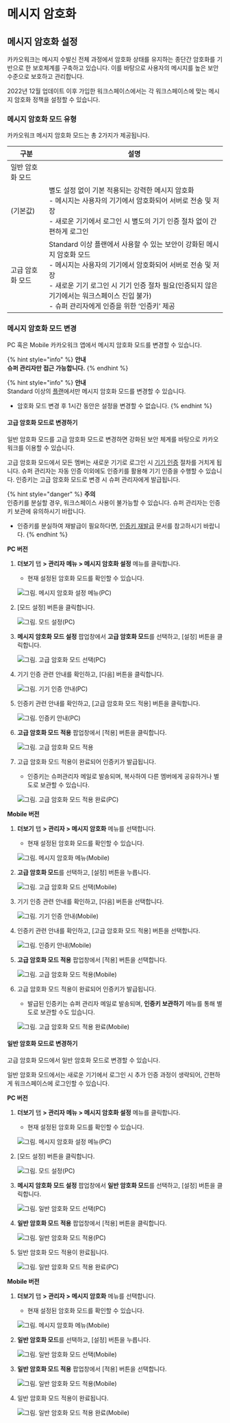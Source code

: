 # 메시지 암호화

## 메시지 암호화 설정
카카오워크는 메시지 수발신 전체 과정에서 암호화 상태를 유지하는 종단간 암호화를 기반으로 한 보호체계를 구축하고 있습니다. 이를 바탕으로 사용자의 메시지를 높은 보안 수준으로 보호하고 관리합니다.

2022년 12월 업데이트 이후 가입한 워크스페이스에서는 각 워크스페이스에 맞는 메시지 암호화 정책을 설정할 수 있습니다.

### 메시지 암호화 모드 유형
카카오워크 메시지 암호화 모드는 총 2가지가 제공됩니다.

| 구분 | 설명 |
| --- | --- |
| 일반 암호화 모드
(기본값) | 별도 설정 없이 기본 적용되는 강력한 메시지 암호화<br> - 메시지는 사용자의 기기에서 암호화되어 서버로 전송 및 저장<br> - 새로운 기기에서 로그인 시 별도의 기기 인증 절차 없이 간편하게 로그인 |
| 고급 암호화 모드 | Standard 이상 플랜에서 사용할 수 있는 보안이 강화된 메시지 암호화 모드<br> - 메시지는 사용자의 기기에서 암호화되어 서버로 전송 및 저장<br> - 새로운 기기 로그인 시 기기 인증 절차 필요(인증되지 않은 기기에서는 워크스페이스 진입 불가)<br> - 슈퍼 관리자에게 인증을 위한 ‘인증키’ 제공 |

### 메시지 암호화 모드 변경

PC 혹은 Mobile 카카오워크 앱에서 메시지 암호화 모드를 변경할 수 있습니다.

{% hint style="info" %}
**안내**<br>
**슈퍼 관리자만 접근 가능합니다.**
{% endhint %}

{% hint style="info" %}
**안내**\
Standard 이상의 [플랜](https://www.kakaowork.com/pricing)에서만 메시지 암호화 모드를 변경할 수 있습니다.
* 암호화 모드 변경 후 1시간 동안은 설정을 변경할 수 없습니다. 
{% endhint %}

#### 고급 암호화 모드로 변경하기

일반 암호화 모드를 고급 암호화 모드로 변경하면 강화된 보안 체계를 바탕으로 카카오워크를 이용할 수 있습니다.

고급 암호화 모드에서 모든 멤버는 새로운 기기로 로그인 시 [기기 인증](https://www.notion.so/e058b8ddd43b42b297b72e5cf128456f) 절차를 거치게 됩니다. 슈퍼 관리자는 자동 인증 이외에도 인증키를 활용해 기기 인증을 수행할 수 있습니다. 인증키는 고급 암호화 모드로 변경 시 슈퍼 관리자에게 발급됩니다.

{% hint style="danger" %}
**주의**<br>
인증키를 분실할 경우, 워크스페이스 사용이 불가능할 수 있습니다. 슈퍼 관리자는 인증키 보관에 유의하시기 바랍니다.
* 인증키를 분실하여 재발급이 필요하다면, [인증키 재발급](https://www.notion.so/3682c3bd61314b4090e104eecec2070a) 문서를 참고하시기 바랍니다. 
{% endhint %}

**PC 버전**

1.  **더보기** 탭 **> 관리자 메뉴 > 메시지 암호화 설정** 메뉴를 클릭합니다.

    * 현재 설정된 암호화 모드를 확인할 수 있습니다.

    ![그림. 메시지 암호화 설정 메뉴(PC)](https://s3-us-west-2.amazonaws.com/secure.notion-static.com/fd1926dc-13a5-44dd-8b38-5ff3e97788bd/%EB%A9%94%EC%8B%9C%EC%A7%80\_%EC%95%94%ED%98%B8%ED%99%94\_%EC%84%A4%EC%A0%95\_%EB%A9%94%EB%89%B4.png)


2.  [모드 설정] 버튼을 클릭합니다.

    ![그림. 모드 설정(PC)](https://s3-us-west-2.amazonaws.com/secure.notion-static.com/84d9f5a4-7dd8-43f2-92e5-b2a58d798c68/%EB%AA%A8%EB%93%9C\_%EC%84%A4%EC%A0%95.png)

    
3.  **메시지 암호화 모드 설정** 팝업창에서 **고급 암호화 모드**를 선택하고, [설정] 버튼을 클릭합니다.

    ![그림. 고급 암호화 모드 선택(PC)](https://s3-us-west-2.amazonaws.com/secure.notion-static.com/f231d72d-420a-48e9-9bbc-3733f23f10b8/%EA%B3%A0%EA%B8%89\_%EC%95%94%ED%98%B8%ED%99%94\_%EB%AA%A8%EB%93%9C\_%EC%84%A0%ED%83%9D.png)


4.  기기 인증 관련 안내를 확인하고, [다음] 버튼을 클릭합니다.

    ![그림. 기기 인증 안내(PC)](https://s3-us-west-2.amazonaws.com/secure.notion-static.com/f8d30526-c00f-445c-b71c-cc887fa58475/%EA%B8%B0%EA%B8%B0\_%EC%9D%B8%EC%A6%9D\_%EC%95%88%EB%82%B4.png)

5.  인증키 관련 안내를 확인하고, [고급 암호화 모드 적용] 버튼을 클릭합니다.

    ![그림. 인증키 안내(PC)](https://s3-us-west-2.amazonaws.com/secure.notion-static.com/56bf304b-0554-4102-b38d-ae1f45be968f/%EC%9D%B8%EC%A6%9D%ED%82%A4\_%EC%95%88%EB%82%B4.png)


6.  **고급 암호화 모드 적용** 팝업창에서 [적용] 버튼을 클릭합니다.

    ![그림. 고급 암호화 모드 적용](https://s3-us-west-2.amazonaws.com/secure.notion-static.com/3a5ce619-062c-44cf-a489-7cf8bb3840df/%EA%B3%A0%EA%B8%89\_%EC%95%94%ED%98%B8%ED%99%94\_%EB%AA%A8%EB%93%9C\_%EC%A0%81%EC%9A%A9.png)

    
7.  고급 암호화 모드 적용이 완료되어 인증키가 발급됩니다.

    * 인증키는 슈퍼관리자 메일로 발송되며, 복사하여 다른 멤버에게 공유하거나 별도로 보관할 수 있습니다.

    ![그림. 고급 암호화 모드 적용 완료(PC)](https://s3-us-west-2.amazonaws.com/secure.notion-static.com/025b0120-1f29-4ced-b187-bb70ef40eb54/%EC%9D%B8%EC%A6%9D%ED%82%A4\_%EB%B0%9C%EA%B8%89.png)

  
**Mobile 버전**

1.  **더보기** 탭 **> 관리자 > 메시지 암호화** 메뉴를 선택합니다.

    * 현재 설정된 암호화 모드를 확인할 수 있습니다.

    ![그림. 메시지 암호화 메뉴(Mobile)](https://s3-us-west-2.amazonaws.com/secure.notion-static.com/df76e7d7-8f82-4718-bd0c-a082f1d64b1f/%EB%A9%94%EC%8B%9C%EC%A7%80\_%EC%95%94%ED%98%B8%ED%99%94.png)


2.  **고급 암호화 모드**를 선택하고, [설정] 버튼을 누릅니다.

    ![그림. 고급 암호화 모드 선택(Mobile)](https://s3-us-west-2.amazonaws.com/secure.notion-static.com/e545104e-3acb-42b2-bc97-1d0c914c015f/%E1%84%80%E1%85%A9%E1%84%80%E1%85%B3%E1%86%B8\_%E1%84%8B%E1%85%A1%E1%86%B7%E1%84%92%E1%85%A9%E1%84%92%E1%85%AA\_%E1%84%86%E1%85%A9%E1%84%83%E1%85%B3\_%E1%84%89%E1%85%A5%E1%86%AB%E1%84%90%E1%85%A2%E1%86%A8.png)

 
3.  기기 인증 관련 안내를 확인하고, [다음] 버튼을 선택합니다.

    ![그림. 기기 인증 안내(Mobile)](https://s3-us-west-2.amazonaws.com/secure.notion-static.com/c1377034-a40a-49c8-97e5-8856f2ed8acc/%E1%84%80%E1%85%B5%E1%84%80%E1%85%B5\_%E1%84%8B%E1%85%B5%E1%86%AB%E1%84%8C%E1%85%B3%E1%86%BC\_%E1%84%8B%E1%85%A1%E1%86%AB%E1%84%82%E1%85%A2.png)

  
4.  인증키 관련 안내를 확인하고, [고급 암호화 모드 적용] 버튼을 선택합니다.

    ![그림. 인증키 안내(Mobile)](https://s3-us-west-2.amazonaws.com/secure.notion-static.com/71a5d488-79c9-48a5-ada3-1846b8a83881/%E1%84%8B%E1%85%B5%E1%86%AB%E1%84%8C%E1%85%B3%E1%86%BC%E1%84%8F%E1%85%B5\_%E1%84%8B%E1%85%A1%E1%86%AB%E1%84%82%E1%85%A2.png)

5.  **고급 암호화 모드 적용** 팝업창에서 [적용] 버튼을 선택합니다.

    ![그림. 고급 암호화 모드 적용(Mobile)](https://s3-us-west-2.amazonaws.com/secure.notion-static.com/0075d504-07a7-4c3f-8ce9-e04aacb378f0/%EA%B3%A0%EA%B8%89\_%EC%95%94%ED%98%B8%ED%99%94\_%EB%AA%A8%EB%93%9C\_%EC%A0%81%EC%9A%A9\_\(1\).png)


6.  고급 암호화 모드 적용이 완료되어 인증키가 발급됩니다.

    * 발급된 인증키는 슈퍼 관리자 메일로 발송되며, **인증키 보관하기** 메뉴를 통해 별도로 보관할 수도 있습니다.

    ![그림. 고급 암호화 모드 적용 완료(Mobile)](https://s3-us-west-2.amazonaws.com/secure.notion-static.com/2b223482-17f0-464a-925e-be8f9a91fea5/%EC%9D%B8%EC%A6%9D%ED%82%A4\_%EB%B0%9C%EA%B8%89\_\(1\).png)

  

#### 일반 암호화 모드로 변경하기

고급 암호화 모드에서 일반 암호화 모드로 변경할 수 있습니다.

일반 암호화 모드에서는 새로운 기기에서 로그인 시 추가 인증 과정이 생략되어, 간편하게 워크스페이스에 로그인할 수 있습니다.

**PC 버전**

1.  **더보기** 탭 **> 관리자 메뉴 > 메시지 암호화 설정** 메뉴를 클릭합니다.

    * 현재 설정된 암호화 모드를 확인할 수 있습니다.

    ![그림. 메시지 암호화 설정 메뉴(PC)](https://s3-us-west-2.amazonaws.com/secure.notion-static.com/fd1926dc-13a5-44dd-8b38-5ff3e97788bd/%EB%A9%94%EC%8B%9C%EC%A7%80\_%EC%95%94%ED%98%B8%ED%99%94\_%EC%84%A4%EC%A0%95\_%EB%A9%94%EB%89%B4.png)


2.  [모드 설정] 버튼을 클릭합니다.

    ![그림. 모드 설정(PC)](https://s3-us-west-2.amazonaws.com/secure.notion-static.com/5d007ee7-db4a-45cb-910b-2b43f93955ad/%EB%AA%A8%EB%93%9C\_%EC%84%A4%EC%A0%95.png)

3.  **메시지 암호화 모드 설정** 팝업창에서 **일반 암호화 모드**를 선택하고, [설정] 버튼을 클릭합니다.

    ![그림. 일반 암호화 모드 선택(PC)](https://s3-us-west-2.amazonaws.com/secure.notion-static.com/1a12c981-8620-4dca-9899-6b7ce833ceed/%EC%9D%BC%EB%B0%98\_%EC%95%94%ED%98%B8%ED%99%94\_%EB%AA%A8%EB%93%9C\_%EC%84%A0%ED%83%9D.png)


4.  **일반 암호화 모드 적용** 팝업창에서 [적용] 버튼을 클릭합니다.

    ![그림. 일반 암호화 모드 적용(PC)](https://s3-us-west-2.amazonaws.com/secure.notion-static.com/7f60700d-f605-40cb-b9d9-32684b999534/%EC%9D%BC%EB%B0%98\_%EC%95%94%ED%98%B8%ED%99%94\_%EB%AA%A8%EB%93%9C\_%EC%A0%81%EC%9A%A9.png)


5.  일반 암호화 모드 적용이 완료됩니다.

    ![그림. 일반 암호화 모드 적용 완료(PC)](https://s3-us-west-2.amazonaws.com/secure.notion-static.com/592c4aef-4ef7-431f-ae10-1aacdb8861c6/%EC%9D%BC%EB%B0%98\_%EC%95%94%ED%98%B8%ED%99%94\_%EB%AA%A8%EB%93%9C\_%EC%A0%81%EC%9A%A9\_%EC%99%84%EB%A3%8C.png)



**Mobile 버전**

1.  **더보기** 탭 **> 관리자 > 메시지 암호화** 메뉴를 선택합니다.

    * 현재 설정된 암호화 모드를 확인할 수 있습니다.

    ![그림. 메시지 암호화 메뉴(Mobile)](https://s3-us-west-2.amazonaws.com/secure.notion-static.com/df76e7d7-8f82-4718-bd0c-a082f1d64b1f/%EB%A9%94%EC%8B%9C%EC%A7%80\_%EC%95%94%ED%98%B8%ED%99%94.png)


2.  **일반 암호화 모드**를 선택하고, [설정] 버튼을 누릅니다.

    ![그림. 일반 암호화 모드 선택(Mobile)](https://s3-us-west-2.amazonaws.com/secure.notion-static.com/d7a86f7a-82fd-4b49-93f5-734d72309437/%E1%84%8B%E1%85%B5%E1%86%AF%E1%84%87%E1%85%A1%E1%86%AB\_%E1%84%8B%E1%85%A1%E1%86%B7%E1%84%92%E1%85%A9%E1%84%92%E1%85%AA\_%E1%84%86%E1%85%A9%E1%84%83%E1%85%B3\_%E1%84%89%E1%85%A5%E1%86%AB%E1%84%90%E1%85%A2%E1%86%A8.png)

    
3.  **일반 암호화 모드 적용** 팝업창에서 [적용] 버튼을 선택합니다.

    ![그림. 일반 암호화 모드 적용(Mobile)](https://s3-us-west-2.amazonaws.com/secure.notion-static.com/27c3d927-4446-4582-ab70-babc5e966303/%E1%84%8B%E1%85%B5%E1%86%AF%E1%84%87%E1%85%A1%E1%86%AB\_%E1%84%8B%E1%85%A1%E1%86%B7%E1%84%92%E1%85%A9%E1%84%92%E1%85%AA\_%E1%84%86%E1%85%A9%E1%84%83%E1%85%B3\_%E1%84%8C%E1%85%A5%E1%86%A8%E1%84%8B%E1%85%AD%E1%86%BC.png)


4.  일반 암호화 모드 적용이 완료됩니다.

    ![그림. 일반 암호화 모드 적용 완료(Mobile)](https://s3-us-west-2.amazonaws.com/secure.notion-static.com/9f4316b1-0d03-45e4-9457-1edf587e426c/%E1%84%8B%E1%85%B5%E1%86%AF%E1%84%87%E1%85%A1%E1%86%AB\_%E1%84%8B%E1%85%A1%E1%86%B7%E1%84%92%E1%85%A9%E1%84%92%E1%85%AA\_%E1%84%86%E1%85%A9%E1%84%83%E1%85%B3\_%E1%84%8C%E1%85%A5%E1%86%A8%E1%84%8B%E1%85%AD%E1%86%BC\_%E1%84%8B%E1%85%AA%E1%86%AB%E1%84%85%E1%85%AD.png)


